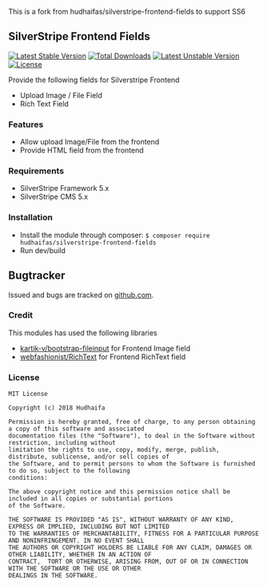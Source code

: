 This is a fork from hudhaifas/silverstripe-frontend-fields to support SS6

## SilverStripe Frontend Fields

[![Latest Stable Version](https://poser.pugx.org/hudhaifas/silverstripe-frontend-fields/v/stable)](https://packagist.org/packages/hudhaifas/silverstripe-frontend-fields) [![Total Downloads](https://poser.pugx.org/hudhaifas/silverstripe-frontend-fields/downloads)](https://packagist.org/packages/hudhaifas/silverstripe-frontend-fields) [![Latest Unstable Version](https://poser.pugx.org/hudhaifas/silverstripe-frontend-fields/v/unstable)](https://packagist.org/packages/hudhaifas/silverstripe-frontend-fields) [![License](https://poser.pugx.org/hudhaifas/silverstripe-frontend-fields/license)](https://packagist.org/packages/hudhaifas/silverstripe-frontend-fields)

Provide the following fields for Silverstripe Frontend
- Upload Image / File Field
- Rich Text Field

### Features
- Allow upload Image/File from the frontend
- Provide HTML field from the frontend

### Requirements
- SilverStripe Framework 5.x
- SilverStripe CMS 5.x

### Installation
- Install the module through composer:
`$ composer require hudhaifas/silverstripe-frontend-fields`
- Run dev/build

## Bugtracker
Issued and bugs are tracked on [github.com].

### Credit
This modules has used the following libraries
- [kartik-v/bootstrap-fileinput] for Frontend Image field
- [webfashionist/RichText] for Frontend RichText field

### License

    MIT License

    Copyright (c) 2018 Hudhaifa

    Permission is hereby granted, free of charge, to any person obtaining a copy of this software and associated 
    documentation files (the "Software"), to deal in the Software without restriction, including without 
    limitation the rights to use, copy, modify, merge, publish, distribute, sublicense, and/or sell copies of 
    the Software, and to permit persons to whom the Software is furnished to do so, subject to the following
    conditions:

    The above copyright notice and this permission notice shall be included in all copies or substantial portions 
    of the Software.

    THE SOFTWARE IS PROVIDED "AS IS", WITHOUT WARRANTY OF ANY KIND, EXPRESS OR IMPLIED, INCLUDING BUT NOT LIMITED 
    TO THE WARRANTIES OF MERCHANTABILITY, FITNESS FOR A PARTICULAR PURPOSE AND NONINFRINGEMENT. IN NO EVENT SHALL 
    THE AUTHORS OR COPYRIGHT HOLDERS BE LIABLE FOR ANY CLAIM, DAMAGES OR OTHER LIABILITY, WHETHER IN AN ACTION OF 
    CONTRACT,  TORT OR OTHERWISE, ARISING FROM, OUT OF OR IN CONNECTION WITH THE SOFTWARE OR THE USE OR OTHER 
    DEALINGS IN THE SOFTWARE.

   [github.com]: <https://github.com/hudhaifas/silverstripe-frontend-fields/issues>
   [kartik-v/bootstrap-fileinput]: <https://github.com/kartik-v/bootstrap-fileinput>
   [webfashionist/RichText]: <https://github.com/webfashionist/RichText>


